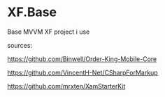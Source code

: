 # XF.Base

Base MVVM XF project i use

sources:

https://github.com/Binwell/Order-King-Mobile-Core

https://github.com/VincentH-Net/CSharpForMarkup

https://github.com/mrxten/XamStarterKit
